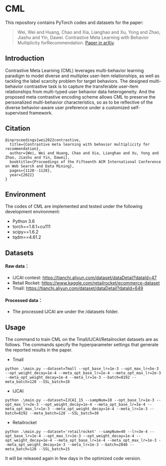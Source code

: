 # CML
 


This repository contains PyTorch codes and datasets for the paper:

> Wei, Wei and Huang, Chao and Xia, Lianghao and Xu, Yong and Zhao, Jiashu and Yin, Dawei. Contrastive Meta Learning with Behavior Multiplicity forRecommendation. <a href='https://arxiv.org/pdf/2202.08523.pdf'>Paper in arXiv</a>.


## Introduction
Contrastive Meta Learning (CML) leverages multi-behavior learning paradigm to model diverse and multiplex user-item relationships, as well as tackling the label scarcity problem for target behaviors. The designed multi-behavior contrastive task is to capture the transferable user-item relationships from multi-typed user behavior data heterogeneity. And the proposed meta contrastive encoding scheme allows CML to preserve the personalized multi-behavior characteristics, so as to be reflective of the diverse behavior-aware user preference under a customized self-supervised framework.


## Citation
```
@inproceedings{wei2022contrastive,
  title={Contrastive meta learning with behavior multiplicity for recommendation},
  author={Wei, Wei and Huang, Chao and Xia, Lianghao and Xu, Yong and Zhao, Jiashu and Yin, Dawei},
  booktitle={Proceedings of the Fifteenth ACM International Conference on Web Search and Data Mining},
  pages={1120--1128},
  year={2022}
}
```


## Environment

The codes of CML are implemented and tested under the following development environment:

- Python 3.6
- torch==1.8.1+cu111
- scipy==1.6.2
- tqdm==4.61.2



## Datasets

#### Raw data：
- IJCAI contest:  https://tianchi.aliyun.com/dataset/dataDetail?dataId=47
- Retail Rocket: https://www.kaggle.com/retailrocket/ecommerce-dataset
- Tmall:  https://tianchi.aliyun.com/dataset/dataDetail?dataId=649 
#### Processed data：
- The processed IJCAI are under the /datasets folder.


## Usage

The command to train CML on the Tmall/IJCAI/Retailrocket datasets are as follows. The commands specify the hyperparameter settings that generate the reported results in the paper.

* Tmall
```
python .\main.py --dataset=Tmall --opt_base_lr=1e-3 --opt_max_lr=5e-3 --opt_weight_decay=1e-4 --meta_opt_base_lr=1e-4 --meta_opt_max_lr=2e-3 --meta_opt_weight_decay=1e-4 --meta_lr=1e-3 --batch=8192 --meta_batch=128 --SSL_batch=18
```
* IJCAI
```
python .\main.py --dataset=IJCAI_15 --sampNum=10 --opt_base_lr=1e-3 --opt_max_lr=2e-3 --opt_weight_decay=1e-4 --meta_opt_base_lr=1e-4 --meta_opt_max_lr=1e-3 --meta_opt_weight_decay=1e-4 --meta_lr=1e-3 --batch=8192 --meta_batch=128 --SSL_batch=30 
```
* Retailrocket
```
python .\main.py --dataset='retailrocket' --sampNum=40 --lr=3e-4 --opt_base_lr=1e-4 --opt_max_lr=1e-3 --opt_weight_decay=1e-4 --opt_weight_decay=1e-4 --meta_opt_base_lr=1e-4 --meta_opt_max_lr=1e-3 --meta_opt_weight_decay=1e-3 --meta_lr=1e-3 --batch=2048 --meta_batch=128 --SSL_batch=15
```         
        


<!-- Important arguments:
* `reg`: It is the weight for weight-decay regularization. We tune this hyperparameter from the set `{1e-2, 1e-3, 1e-4, 1e-5}`.
* `ssl_reg`: This is the weight for the hypergraph-graph contrastive learning loss. The value is tuned from `1e-2` to `1e-8`.
* `temp`: This is the temperature factor in the InfoNCE loss in our contrastive learning. The value is selected from `{10, 3, 1, 0.3, 0.1}`.
* `keepRate`: It denotes the rate to keep edges in the graph dropout, which is tuned from `{0.25, 0.5, 0.75, 1.0}`.
 -->





<!-- ## Acknowledgement
 -->





It will be released again in few days in the optimized code version.







